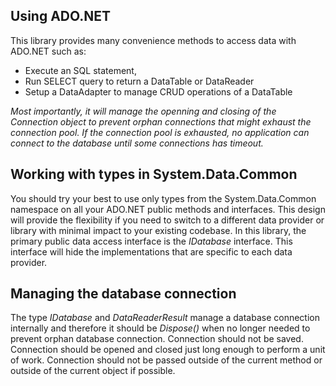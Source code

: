 ﻿## Using ADO.NET

This library provides many convenience methods to access data with ADO.NET such as:

- Execute an SQL statement,
- Run SELECT query to return a DataTable or DataReader
- Setup a DataAdapter to manage CRUD operations of a DataTable
 
*Most importantly, it will manage the openning and closing of the Connection object to prevent orphan connections that might exhaust the connection pool. If the connection pool is exhausted, no application can connect to the database until some connections has timeout.*

## Working with types in System.Data.Common

You should try your best to use only types from the System.Data.Common namespace on all your ADO.NET public methods and interfaces. This design will provide the flexibility if you need to switch to a different data provider or library with minimal impact to your existing codebase. In this library, the primary public data access interface is the _IDatabase_ interface. This interface will hide the implementations that are specific to each data provider.

## Managing the database connection

The type _IDatabase_ and _DataReaderResult_ manage a database connection internally and therefore it should be _Dispose()_ when no longer needed to prevent orphan database connection. Connection should not be saved. Connection should be opened and closed just long enough to perform a unit of work. Connection should not be passed outside of the current method or outside of the current object if possible. 